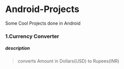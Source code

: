 # Android-Projects
Some Cool Projects done in Android 

### 1.Currency Converter 
   ##### description
   > converts Amount in Dollars(USD) to Rupees(INR)